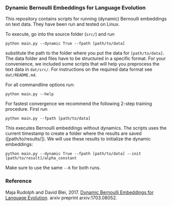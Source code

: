### Dynamic Bernoulli Embeddings for Language Evolution

This repository contains scripts for running (dynamic) Bernoulli embeddings on text data.
They have been run and tested on Linux. 

To execute, go into the source folder (`src/`) and run 

   ```python main.py --dynamic True --fpath [path/to/data]```

substitute the path to the folder where you put the data for `[path/to/data]`.
The data folder and files have to be structured in a specific format.
For your convenience, we included some scripts that will help you preprocess the text data in `dat/src/`. For instructions on the required data format see `dat/README.md`.

For all commandline options run:

   ```python main.py --help```

For fastest convergence we recommend the following 2-step training procedure.
First run

   ```python main.py --fpath [path/to/data]```

This executes Bernoulli embeddings without dynamics. The scripts uses the current timestamp to create a folder where the results are saved ([path/to/results/]). We will use these results to initialize the dynamic embeddings:

   ```python main.py --dynamic True --fpath [path/to/data] --init [path/to/result]/alpha_constant```

Make sure to use the same `--K` for both runs.


### Reference
Maja Rudolph and David Blei, 2017. [Dynamic Bernoulli Embeddings for Language Evolution](https://arxiv.org/abs/1703.08052).
arxiv preprint arxiv:1703.08052.
